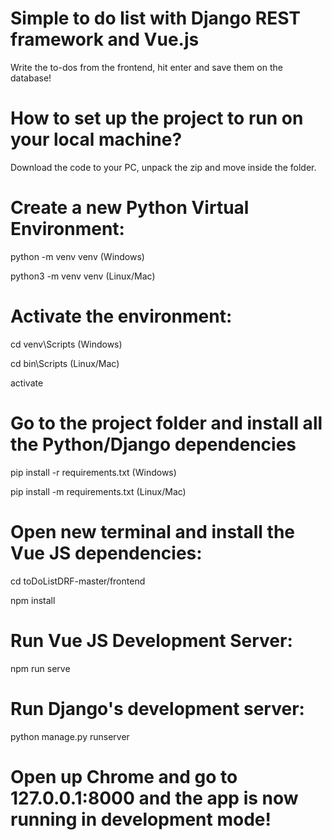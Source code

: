 # Simple to do list with Django REST framework and Vue.js
Write the to-dos from the frontend, hit enter and save them on the database!
# How to set up the project to run on your local machine?
Download the code to your PC, unpack the zip and move inside the folder.
# Create a new Python Virtual Environment:
python -m venv venv (Windows)

python3 -m venv venv (Linux/Mac)
# Activate the environment:
cd venv\Scripts (Windows)

cd bin\Scripts (Linux/Mac)

activate
# Go to the project folder and install all the Python/Django dependencies
pip install -r requirements.txt (Windows)

pip install -m requirements.txt (Linux/Mac)
# Open new terminal and install the Vue JS dependencies:
cd toDoListDRF-master/frontend

npm install
# Run Vue JS Development Server:
npm run serve
# Run Django's development server:
python manage.py runserver
# Open up Chrome and go to 127.0.0.1:8000 and the app is now running in development mode!
